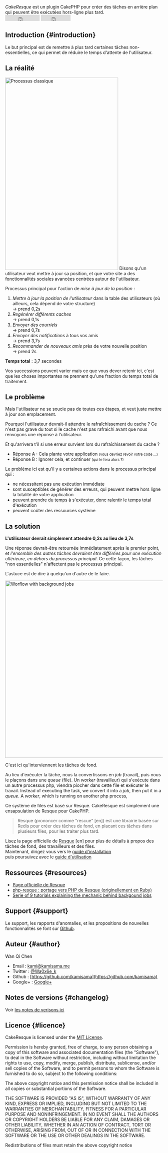 <div class="hero-unit headline">
<dfn>CakeResque</dfn> est un plugin CakePHP pour créer des tâches en arrière plan qui peuvent être exécutées hors-ligne plus tard.
</div>

<div class="pull-right">
<iframe src="http://ghbtns.com/github-btn.html?user=kamisama&amp;repo=cake-resque&amp;type=watch&amp;count=true"
allowtransparency="true" frameborder="0" scrolling="0" width="110" height="20"></iframe>


<iframe src="http://ghbtns.com/github-btn.html?user=kamisama&amp;repo=cake-resque&amp;type=fork&amp;count=true"
allowtransparency="true" frameborder="0" scrolling="0" width="95" height="20"></iframe>
</div>



## Introduction {#introduction}

Le but principal est de remettre à plus tard certaines tâches non-essentielles, ce qui permet de réduire le temps d'attente de l'utilisateur.

## La réalité

<img src="/img/workflow1.jpg" class="pull-right" alt="Processus classique" title="Processus classique" width=361 height=615/>
Disons qu'un utilisateur veut mettre à jour sa position, et que votre site a des fonctionnalités sociales avancées centrées autour de l'utilisateur.

Processus principal pour l'action de *mise à jour de la position* :

1. 	*Mettre à jour la position de l'utilisateur* dans la table des utilisateurs (où ailleurs, cela dépend de votre structure)  
	-> prend 0,2s
2.	*Regénérer différents caches*  
	-> prend 0,1s
3. 	*Envoyer des courriels*  
	-> prend 0,7s	
4.	*Envoyer des notifications* à tous vos amis   
	-> prend 3,7s
5. 	*Recommander de nouveaux amis* près de votre nouvelle position  
	-> prend 2s
	
**Temps total** : 3,7 secondes

Vos successions peuvent varier mais ce que vous dever retenir ici, c'est que les choses importantes ne prennent qu'une fraction du temps total de traitement.

## Le problème

Mais l'utilisateur ne se soucie pas de toutes ces étapes, et veut juste mettre à jour son emplacement.

Pourquoi l'utilisateur devrait-il attendre le rafraîchissement du cache ? Ce n'est pas grave du tout si le cache n'est pas rafraichi avant que nous renvoyons une réponse à l'utilisateur.

Et qu'arrivera t'il si une erreur survient lors du rafraîchissement du cache ?  

* Réponse A : Cela plante votre application <small>(vous devriez revoir votre code …)</small>  
* Réponse B : Ignorer cela, et continuer <small>(qui le fera alors ?)</small>

Le problème ici est qu'il y a certaines actions dans le processus principal qui :

* ne nécessitent pas une exécution immédiate
* sont susceptibles de générer des erreurs, qui peuvent mettre hors ligne la totalité de votre application
* peuvent prendre du temps à s'exécuter, donc ralentir le temps total d'exécution
* peuvent coûter des ressources système

## La solution

**L'utilisateur devrait simplement attendre 0,2s au lieu de 3,7s**

Une réponse devrait-être retournée immédiatement après le premier point, et *l'ensemble des autres tâches devraient être différées pour une exécution ultérieure, en dehors du processus principal*. Ce cette façon, les tâches "non essentielles" n'affectent pas le processus principal.

L'astuce est de dire à quelqu'un d'autre de le faire.

<img src="/img/workflow2.jpg" alt="Worflow with background jobs"  title="Worflow with background jobs" width=676 height=567/>

C'est ici qu'interviennent les tâches de fond.

Au lieu d'exécuter la tâche, nous la convertissons en *job* (travail), puis nous le plaçons dans une *queue* (file). Un *worker* (travailleur) qui s'exécute dans un autre processus php, viendra piocher dans cette file et exécuter le travail.
Instead of executing the task, we convert it into a *job*, then put it in a *queue*. A *worker*, which is running on another php process, 

Ce système de files est basé sur Resque. CakeResque est simplement une ensapsulation de Resque pour CakePHP.

> Resque (prononcer comme "rescue" [en]) est une librairie basée sur Redis pour créer des tâches de fond,
> en placant ces tâches dans plusieurs files, pour les traiter plus tard.

<div class="alert alert-info"><i class="icon-book"></i> Lisez la page officielle de <a href="https://github.com/defunkt/resque">Resque</a> [en] pour plus de détails à propos des tâches de fond, des travailleurs et des files.</div>




<div class="hero-unit">
Maintenant, dirigez vous vers le <a href="/install" class="btn btn-info">guide d'installation</a><br/> puis poursuivez avec le <a href="/usage" class="btn btn-success">guide d'utilisation</a>
</div>


## Ressources {#resources}

* 	[Page officielle de Resque](https://github.com/defunkt/resque)
* 	[php-resque : portage vers PHP de Resque (originellement en Ruby)](https://github.com/chrisboulton/php-resque)
* 	[Serie of 9 tutorials explaining the mechanic behind backgound jobs](http://www.kamisama.me/2012/10/09/background-jobs-with-php-and-resque-part-1-introduction/)


## Support {#support}

Le support, les rapports d'anomalies, et les propositions de nouvelles fonctionnalités se font sur <a href="https://github.com/kamisama/Cake-Resque/issues">Github</a>.


## Auteur {#author}

Wan Qi Chen

* Email : [kami@kamisama.me](mailto:kami@kamisama.me)
* Twitter : [@Wa0x6e_k](https://twitter.com/Wa0x6e_k)
* Github : [https://github.com/kamisama](https://github.com/kamisama)
* Google+ : [Google+](https://plus.google.com/116246394244628198627?rel=author)


## Notes de versions {#changelog}

Voir [les notes de verisons ici](https://github.com/kamisama/Cake-Resque/blob/master/CHANGELOG.md)

## Licence {#licence}

CakeResque is licensed under the <a href="http://www.opensource.org/licenses/mit-license.php">MIT License</a>.<br />

Permission is hereby granted, free of charge, to any person obtaining a copy of this software and associated documentation files (the "Software"), to deal in the Software without restriction, including without limitation the rights to use, copy, modify, merge, publish, distribute, sublicense, and/or sell copies of the Software, and to permit persons to whom the Software is furnished to do so, subject to the following conditions:

The above copyright notice and this permission notice shall be included in all copies or substantial portions of the Software.

THE SOFTWARE IS PROVIDED "AS IS", WITHOUT WARRANTY OF ANY KIND, EXPRESS OR IMPLIED, INCLUDING BUT NOT LIMITED TO THE WARRANTIES OF MERCHANTABILITY, FITNESS FOR A PARTICULAR PURPOSE AND NONINFRINGEMENT. IN NO EVENT SHALL THE AUTHORS OR COPYRIGHT HOLDERS BE LIABLE FOR ANY CLAIM, DAMAGES OR OTHER LIABILITY, WHETHER IN AN ACTION OF CONTRACT, TORT OR OTHERWISE, ARISING FROM, OUT OF OR IN CONNECTION WITH THE SOFTWARE OR THE USE OR OTHER DEALINGS IN THE SOFTWARE.

Redistributions of files must retain the above copyright notice